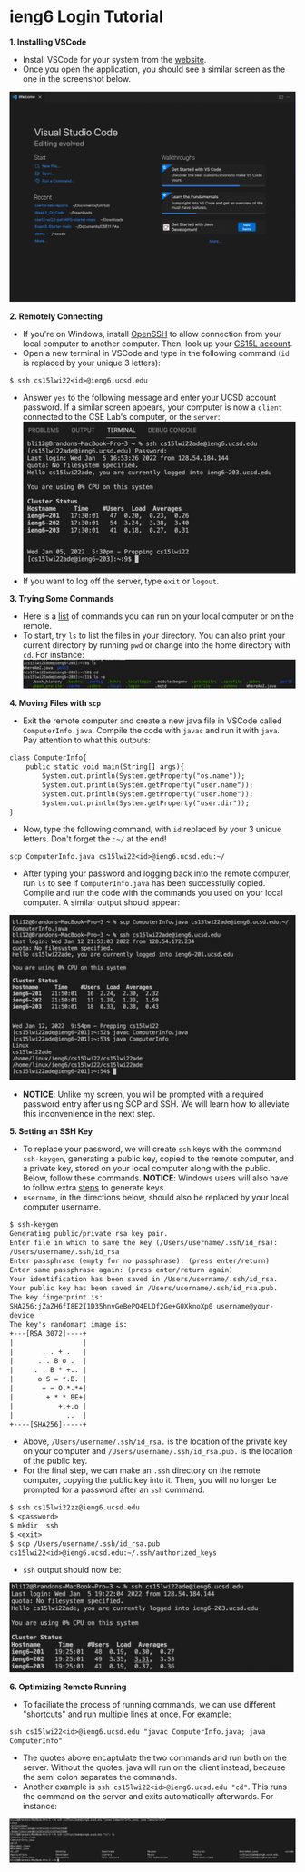 # ieng6 Login Tutorial

**1. Installing VSCode**

* Install VSCode for your system from the [website](https://code.visualstudio.com/).
* Once you open the application, you should see a similar screen as the one in the screenshot below.

![Image](screenshots/Welcome.png)

**2. Remotely Connecting**

* If you're on Windows, install [OpenSSH](https://docs.microsoft.com/en-us/windows-server/administration/openssh/openssh_install_firstuse) to allow connection from your local computer to another computer. Then, look up your [CS15L account](https://sdacs.ucsd.edu/~icc/index.php).
* Open a new terminal in VSCode and type in the following command (`id` is replaced by your unique 3 letters):
```
$ ssh cs15lwi22<id>@ieng6.ucsd.edu
```
* Answer `yes` to the following message and enter your UCSD account password. If a similar screen appears, your computer is now a  `client` connected to the CSE Lab's computer, or the `server`:
![Image](screenshots/SSH.png)
* If you want to log off the server, type `exit` or `logout`.

**3. Trying Some Commands**
* Here is a [list](https://files.fosswire.com/2007/08/fwunixref.pdf) of commands you can run on your local computer or on the remote.
* To start, try `ls` to list the files in your directory. You can also print your current directory by running `pwd` or change into the home directory with `cd`. For instance:
![Image](screenshots/commands.png)

**4. Moving Files with `scp`**
* Exit the remote computer and create a new java file in VSCode called `ComputerInfo.java`. Compile the code with `javac` and run it with `java`. Pay attention to what this outputs:
```
class ComputerInfo{
    public static void main(String[] args){
        System.out.println(System.getProperty("os.name"));
        System.out.println(System.getProperty("user.name"));
        System.out.println(System.getProperty("user.home"));
        System.out.println(System.getProperty("user.dir"));
}
```
* Now, type the following command, with `id` replaced by your 3 unique letters. Don't forget the `:~/` at the end!
```
scp ComputerInfo.java cs15lwi22<id>@ieng6.ucsd.edu:~/
```
* After typing your password and logging back into the remote computer, run `ls` to see if `ComputerInfo.java` has been successfully copied. Compile and run the code with the commands you used on your local computer. A similar output should appear:

![Image](screenshots/SCP.png)
* **NOTICE**: Unlike my screen, you will be prompted with a required password entry after using SCP and SSH. We will learn how to alleviate this inconvenience in the next step.

**5. Setting an SSH Key**
* To replace your password, we will create `ssh` keys with the command `ssh-keygen`, generating a public key, copied to the remote computer, and a private key, stored on your local computer along with the public. Below, follow these commands. **NOTICE**: Windows users will also have to follow extra [steps](https://docs.microsoft.com/en-us/windows-server/administration/openssh/openssh_keymanagement#user-key-generation) to generate keys.
*  `username`, in the directions below, should also be replaced by your local computer username.
```
$ ssh-keygen
Generating public/private rsa key pair.
Enter file in which to save the key (/Users/username/.ssh/id_rsa): /Users/username/.ssh/id_rsa
Enter passphrase (empty for no passphrase): (press enter/return)
Enter same passphrase again: (press enter/return again)
Your identification has been saved in /Users/username/.ssh/id_rsa.
Your public key has been saved in /Users/username/.ssh/id_rsa.pub.
The key fingerprint is:
SHA256:jZaZH6fI8E2I1D35hnvGeBePQ4ELOf2Ge+G0XknoXp0 username@your-device
The key's randomart image is:
+---[RSA 3072]----+
|                 |
|       . . + .   |
|      . . B o .  |
|     . . B * +.. |
|      o S = *.B. |
|       = = O.*.*+|
|        + * *.BE+|
|           +.+.o |
|             ..  |
+----[SHA256]-----+
```
* Above, `/Users/username/.ssh/id_rsa.` is the location of the private key on your computer and `/Users/username/.ssh/id_rsa.pub.` is the location of the public key.
* For the final step, we can make an `.ssh` directory on the remote computer, copying the public key into it. Then, you will no longer be prompted for a password after an `ssh` command.
```
$ ssh cs15lwi22zz@ieng6.ucsd.edu
$ <password>
$ mkdir .ssh
$ <exit>
$ scp /Users/username/.ssh/id_rsa.pub cs15lwi22<id>@ieng6.ucsd.edu:~/.ssh/authorized_keys
```
* `ssh` output should now be:

![Image](screenshots/keygen.png)

**6. Optimizing Remote Running**
* To faciliate the process of running commands, we can use different "shortcuts" and run multiple lines at once. For example:
```
ssh cs15lwi22<id>@ieng6.ucsd.edu "javac ComputerInfo.java; java ComputerInfo" 
```
* The quotes above encaptulate the two commands and run both on the server. Without the quotes, java will run on the client instead, because the semi colon separates the commands.
* Another example is `ssh cs15lwi22<id>@ieng6.ucsd.edu "cd"`. This runs the command on the server and exits automatically afterwards. For instance:

![Image](screenshots/multipleCommands.png)

